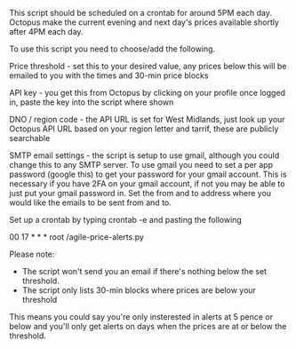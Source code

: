 This script should be scheduled on a crontab for around 5PM each day. Octopus make the current evening and next day's prices available shortly after 4PM each day. 

To use this script you need to choose/add the following. 

Price threshold - set this to your desired value, any prices below this will be emailed to you with the times and 30-min price blocks

API key - you get this from Octopus by clicking on your profile once logged in, paste the key into the script where shown

DNO / region code - the API URL is set for West Midlands, just look up your Octopus API URL based on your region letter and tarrif, these are publicly searchable

SMTP email settings - the script is setup to use gmail, although you could change this to any SMTP server. To use gmail you need to set a per app password (google this) to get your password for your gmail account. 
This is necessary if you have 2FA on your gmail account, if not you may be able to just put your gmail password in. 
Set the from and to address where you would like the emails to be sent from and to. 

Set up a crontab by typing crontab -e and pasting the following

00 17 * * * root <path>/agile-price-alerts.py

Please note: 
* The script won't send you an email if there's nothing below the set threshold.
* The script only lists 30-min blocks where prices are below your threshold

This means you could say you're only insterested in alerts at 5 pence or below and you'll only get alerts on days when the prices are at or below the threshold. 

